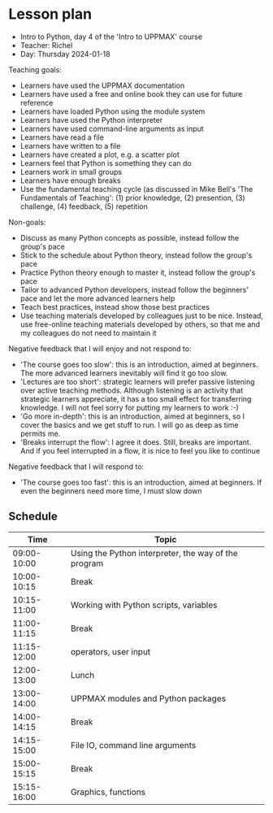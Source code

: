# Lesson plan

- Intro to Python, day 4 of the 'Intro to UPPMAX' course
- Teacher: Richel
- Day: Thursday 2024-01-18

Teaching goals:

- Learners have used the UPPMAX documentation
- Learners have used a free and online book they can use for future reference
- Learners have loaded Python using the module system
- Learners have used the Python interpreter
- Learners have used command-line arguments as input
- Learners have read a file
- Learners have written to a file
- Learners have created a plot, e.g. a scatter plot
- Learners feel that Python is something they can do
- Learners work in small groups
- Learners have enough breaks
- Use the fundamental teaching cycle (as discussed in Mike Bell's 'The 
   Fundamentals of Teaching': (1) prior knowledge,
   (2) presention, (3) challenge, (4) feedback, (5) repetition

Non-goals:

 * Discuss as many Python concepts as possible,
   instead follow the group's pace
 * Stick to the schedule about Python theory,
   instead follow the group's pace
 * Practice Python theory enough to master it,
   instead follow the group's pace
 * Tailor to advanced Python developers,
   instead follow the beginners' pace 
   and let the more advanced learners help
 * Teach best practices,
   instead show those best practices
 * Use teaching materials developed by colleagues just to be nice.
   Instead, use free-online teaching materials developed by others,
   so that me and my colleagues do not need to maintain it

Negative feedback that I will enjoy and not respond to:

- 'The course goes too slow': this is an introduction, aimed at beginners.
  The more advanced learners inevitably will find it go too slow.
- 'Lectures are too short': strategic learners will prefer passive listening
  over active teaching methods. Although listening is an activity that
  strategic learners appreciate, it has a too small effect for transferring knowledge.
  I will not feel sorry for putting my learners to work :-)
- 'Go more in-depth': this is an introduction, aimed at beginners,
  so I cover the basics and we get stuff to run. I will go as deep as time
  permits me.
- 'Breaks interrupt the flow': I agree it does. Still, breaks are
  important. And if you feel interrupted in a flow, it is nice to feel
  you like to continue

Negative feedback that I will respond to:

- 'The course goes too fast': this is an introduction, aimed at beginners.
  If even the beginners need more time, I must slow down

## Schedule

| Time          | Topic
|---------------|-------------------------------
| 09:00-10:00   | Using the Python interpreter, the way of the program |
| 10:00-10:15   | Break                         |
| 10:15-11:00   | Working with Python scripts, variables |
| 11:00-11:15   | Break                         |
| 11:15-12:00   | operators, user input
| 12:00-13:00   | Lunch
| 13:00-14:00   | UPPMAX modules and Python packages
| 14:00-14:15   | Break                         |
| 14:15-15:00   | File IO, command line arguments |
| 15:00-15:15   | Break                         |
| 15:15-16:00   | Graphics, functions           | 




